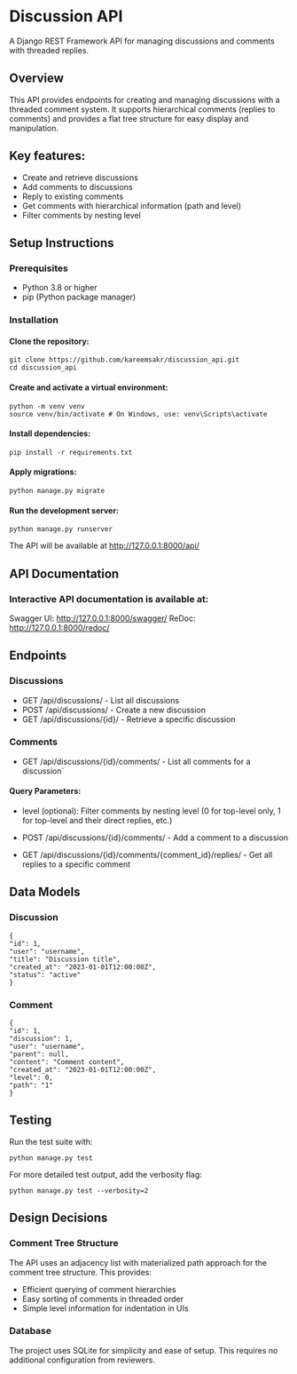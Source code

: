 # Discussion API

A Django REST Framework API for managing discussions and comments with threaded replies.

## Overview

This API provides endpoints for creating and managing discussions with a threaded comment system. It supports hierarchical comments (replies to comments) and provides a flat tree structure for easy display and manipulation.

## Key features:

- Create and retrieve discussions
- Add comments to discussions
- Reply to existing comments
- Get comments with hierarchical information (path and level)
- Filter comments by nesting level

## Setup Instructions

### Prerequisites

- Python 3.8 or higher
- pip (Python package manager)

### Installation

#### Clone the repository:

```
git clone https://github.com/kareemsakr/discussion_api.git
cd discussion_api
```

#### Create and activate a virtual environment:

```
python -m venv venv
source venv/bin/activate # On Windows, use: venv\Scripts\activate
```

#### Install dependencies:

```
pip install -r requirements.txt
```

#### Apply migrations:

```
python manage.py migrate
```

#### Run the development server:

```
python manage.py runserver
```

The API will be available at http://127.0.0.1:8000/api/

## API Documentation

### Interactive API documentation is available at:

Swagger UI: http://127.0.0.1:8000/swagger/
ReDoc: http://127.0.0.1:8000/redoc/

## Endpoints

### Discussions

- GET /api/discussions/ - List all discussions
- POST /api/discussions/ - Create a new discussion
- GET /api/discussions/{id}/ - Retrieve a specific discussion

### Comments

- GET /api/discussions/{id}/comments/ - List all comments for a discussion`

#### Query Parameters:

- level (optional): Filter comments by nesting level (0 for top-level only, 1 for top-level and their direct replies, etc.)

- POST /api/discussions/{id}/comments/ - Add a comment to a discussion
- GET /api/discussions/{id}/comments/{comment_id}/replies/ - Get all replies to a specific comment

## Data Models

### Discussion

```
{
"id": 1,
"user": "username",
"title": "Discussion title",
"created_at": "2023-01-01T12:00:00Z",
"status": "active"
}
```

### Comment

```
{
"id": 1,
"discussion": 1,
"user": "username",
"parent": null,
"content": "Comment content",
"created_at": "2023-01-01T12:00:00Z",
"level": 0,
"path": "1"
}
```

## Testing

Run the test suite with:

```
python manage.py test
```

For more detailed test output, add the verbosity flag:

```
python manage.py test --verbosity=2
```

## Design Decisions

### Comment Tree Structure

The API uses an adjacency list with materialized path approach for the comment tree structure. This provides:

- Efficient querying of comment hierarchies
- Easy sorting of comments in threaded order
- Simple level information for indentation in UIs

### Database

The project uses SQLite for simplicity and ease of setup. This requires no additional configuration from reviewers.
